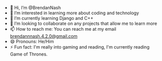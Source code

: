 - 👋 Hi, I’m @BrendanNash
- 👀 I’m interested in learning more about coding and technology
- 🌱 I’m currently learning Django and C++
- 💞️ I’m looking to collaborate on any projects that allow me to learn more
- 📫 How to reach me: You can reach me at my email brendannnash.4.2.0@gmail.com
- 😄 Pronouns: He/Him
- ⚡ Fun fact: I'm really into gaming and reading, I'm currently reading Game of Thrones.

<!---
BrendanNas/BrendanNas is a ✨ special ✨ repository because its `README.md` (this file) appears on your GitHub profile.
You can click the Preview link to take a look at your changes.
--->

